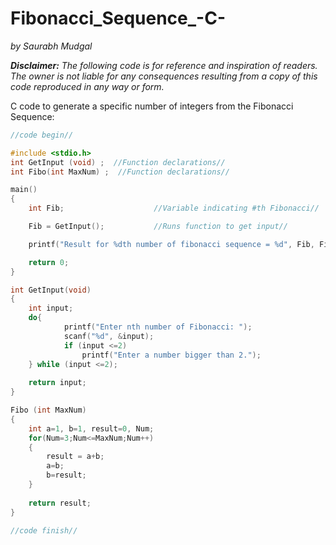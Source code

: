 # Fibonacci_Sequence_-C-
_by Saurabh Mudgal_

 ___Disclaimer:__ The following code is for reference and inspiration of readers. The owner is not liable for any consequences resulting from a copy of this code reproduced in any way or form._

C code to generate a specific number of integers from the Fibonacci Sequence: 

```C
//code begin//

#include <stdio.h>
int GetInput (void) ;  //Function declarations//
int Fibo(int MaxNum) ;  //Function declarations//

main()
{
    int Fib;                    //Variable indicating #th Fibonacci//

    Fib = GetInput();           //Runs function to get input//

    printf("Result for %dth number of fibonacci sequence = %d", Fib, Fibo(Fib));

    return 0;
}

int GetInput(void)
{
    int input;
    do{
            printf("Enter nth number of Fibonacci: ");
            scanf("%d", &input);
            if (input <=2)
                printf("Enter a number bigger than 2.");
    } while (input <=2);
    
    return input;
}

Fibo (int MaxNum)
{
    int a=1, b=1, result=0, Num;
    for(Num=3;Num<=MaxNum;Num++)
    {
        result = a+b;
        a=b;
        b=result;
    }
    
    return result;
}

//code finish//
```

